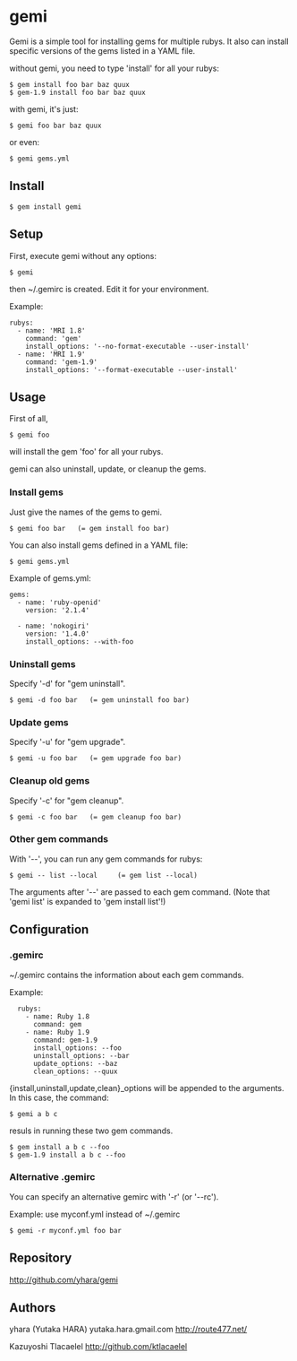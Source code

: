 gemi
====

Gemi is a simple tool for installing gems for multiple rubys.
It also can install specific versions of the gems listed in a YAML file.

without gemi, you need to type 'install' for all your rubys:

    $ gem install foo bar baz quux
    $ gem-1.9 install foo bar baz quux

with gemi, it's just:

    $ gemi foo bar baz quux

or even:

    $ gemi gems.yml

Install
-------

    $ gem install gemi

Setup
-----

First, execute gemi without any options:

    $ gemi

then ~/.gemirc is created. Edit it for your environment.

Example:

    rubys: 
      - name: 'MRI 1.8'
        command: 'gem'
        install_options: '--no-format-executable --user-install'
      - name: 'MRI 1.9'
        command: 'gem-1.9'
        install_options: '--format-executable --user-install'

Usage
-----

First of all,

    $ gemi foo

will install the gem 'foo' for all your rubys.

gemi can also uninstall, update, or cleanup the gems.

### Install gems

Just give the names of the gems to gemi.

    $ gemi foo bar   (= gem install foo bar)

You can also install gems defined in a YAML file:

    $ gemi gems.yml

Example of gems.yml:

    gems:
      - name: 'ruby-openid'
        version: '2.1.4'

      - name: 'nokogiri'
        version: '1.4.0'
        install_options: --with-foo

### Uninstall gems

Specify '-d' for "gem uninstall".

    $ gemi -d foo bar   (= gem uninstall foo bar)

### Update gems

Specify '-u' for "gem upgrade".

    $ gemi -u foo bar   (= gem upgrade foo bar)

### Cleanup old gems

Specify '-c' for "gem cleanup".

    $ gemi -c foo bar   (= gem cleanup foo bar)

### Other gem commands

With '--', you can run any gem commands for rubys:

    $ gemi -- list --local     (= gem list --local)

The arguments after '--' are passed to each gem command.
(Note that 'gemi list' is expanded to 'gem install list'!)

Configuration
-------------

### .gemirc

~/.gemirc contains the information about each gem commands.

Example:

      rubys:
        - name: Ruby 1.8
          command: gem
        - name: Ruby 1.9
          command: gem-1.9
          install_options: --foo
          uninstall_options: --bar
          update_options: --baz
          clean_options: --quux

{install,uninstall,update,clean}_options will be appended to the
arguments. In this case, the command:

    $ gemi a b c

resuls in running these two gem commands.

    $ gem install a b c --foo
    $ gem-1.9 install a b c --foo

### Alternative .gemirc

You can specify an alternative gemirc with '-r' (or '--rc').

Example: use myconf.yml instead of ~/.gemirc

    $ gemi -r myconf.yml foo bar

Repository
----------

http://github.com/yhara/gemi

Authors
-------

yhara (Yutaka HARA) yutaka.hara.gmail.com
http://route477.net/

Kazuyoshi Tlacaelel
http://github.com/ktlacaelel
